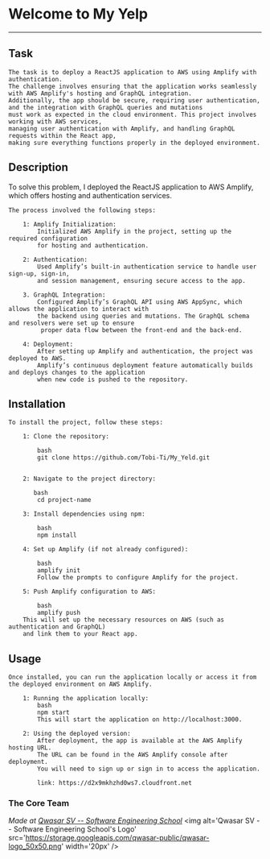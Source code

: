 # Welcome to My Yelp
***

## Task
    The task is to deploy a ReactJS application to AWS using Amplify with authentication. 
    The challenge involves ensuring that the application works seamlessly with AWS Amplify's hosting and GraphQL integration. 
    Additionally, the app should be secure, requiring user authentication, and the integration with GraphQL queries and mutations
    must work as expected in the cloud environment. This project involves working with AWS services, 
    managing user authentication with Amplify, and handling GraphQL requests within the React app, 
    making sure everything functions properly in the deployed environment.

## Description
To solve this problem, I deployed the ReactJS application to AWS Amplify, 
             which offers hosting and authentication services. 

    The process involved the following steps:

        1: Amplify Initialization: 
            Initialized AWS Amplify in the project, setting up the required configuration 
            for hosting and authentication.

        2: Authentication: 
            Used Amplify’s built-in authentication service to handle user sign-up, sign-in, 
            and session management, ensuring secure access to the app.

        3. GraphQL Integration: 
            Configured Amplify’s GraphQL API using AWS AppSync, which allows the application to interact with 
            the backend using queries and mutations. The GraphQL schema and resolvers were set up to ensure
             proper data flow between the front-end and the back-end.

        4: Deployment: 
            After setting up Amplify and authentication, the project was deployed to AWS. 
            Amplify’s continuous deployment feature automatically builds and deploys changes to the application
            when new code is pushed to the repository.

## Installation
    To install the project, follow these steps:

        1: Clone the repository:

            bash
            git clone https://github.com/Tobi-Ti/My_Yeld.git
        
        
        2: Navigate to the project directory:

           bash
            cd project-name

        3: Install dependencies using npm:
        
            bash
            npm install
        
        4: Set up Amplify (if not already configured):

            bash
            amplify init
            Follow the prompts to configure Amplify for the project.

        5: Push Amplify configuration to AWS:

            bash
            amplify push
        This will set up the necessary resources on AWS (such as authentication and GraphQL) 
        and link them to your React app.

## Usage
    Once installed, you can run the application locally or access it from the deployed environment on AWS Amplify.

        1: Running the application locally:
            bash
            npm start
            This will start the application on http://localhost:3000.

        2: Using the deployed version: 
            After deployment, the app is available at the AWS Amplify hosting URL. 
            The URL can be found in the AWS Amplify console after deployment. 
            You will need to sign up or sign in to access the application.
           
            link: https://d2x9mkhzhd0ws7.cloudfront.net

### The Core Team


<span><i>Made at <a href='https://qwasar.io'>Qwasar SV -- Software Engineering School</a></i></span>
<span><img alt='Qwasar SV -- Software Engineering School's Logo' src='https://storage.googleapis.com/qwasar-public/qwasar-logo_50x50.png' width='20px' /></span>
